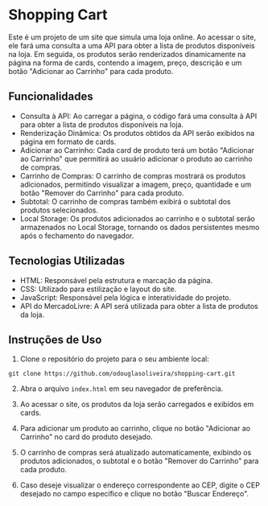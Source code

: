 # Shopping Cart

Este é um projeto de um site que simula uma loja online. Ao acessar o site, ele fará uma consulta a uma API para obter a lista de produtos disponíveis na loja. Em seguida, os produtos serão renderizados dinamicamente na página na forma de cards, contendo a imagem, preço, descrição e um botão "Adicionar ao Carrinho" para cada produto.

## Funcionalidades

- Consulta à API: Ao carregar a página, o código fará uma consulta à API para obter a lista de produtos disponíveis na loja.
- Renderização Dinâmica: Os produtos obtidos da API serão exibidos na página em formato de cards.
- Adicionar ao Carrinho: Cada card de produto terá um botão "Adicionar ao Carrinho" que permitirá ao usuário adicionar o produto ao carrinho de compras.
- Carrinho de Compras: O carrinho de compras mostrará os produtos adicionados, permitindo visualizar a imagem, preço, quantidade e um botão "Remover do Carrinho" para cada produto.
- Subtotal: O carrinho de compras também exibirá o subtotal dos produtos selecionados.
- Local Storage: Os produtos adicionados ao carrinho e o subtotal serão armazenados no Local Storage, tornando os dados persistentes mesmo após o fechamento do navegador.

## Tecnologias Utilizadas

- HTML: Responsável pela estrutura e marcação da página.
- CSS: Utilizado para estilização e layout do site.
- JavaScript: Responsável pela lógica e interatividade do projeto.
- API do MercadoLivre: A API será utilizada para obter a lista de produtos da loja.

## Instruções de Uso

1. Clone o repositório do projeto para o seu ambiente local:

 `git clone https://github.com/odouglasoliveira/shopping-cart.git`

2. Abra o arquivo `index.html` em seu navegador de preferência.

3. Ao acessar o site, os produtos da loja serão carregados e exibidos em cards.

4. Para adicionar um produto ao carrinho, clique no botão "Adicionar ao Carrinho" no card do produto desejado.

5. O carrinho de compras será atualizado automaticamente, exibindo os produtos adicionados, o subtotal e o botão "Remover do Carrinho" para cada produto.

6. Caso deseje visualizar o endereço correspondente ao CEP, digite o CEP desejado no campo específico e clique no botão "Buscar Endereço".
